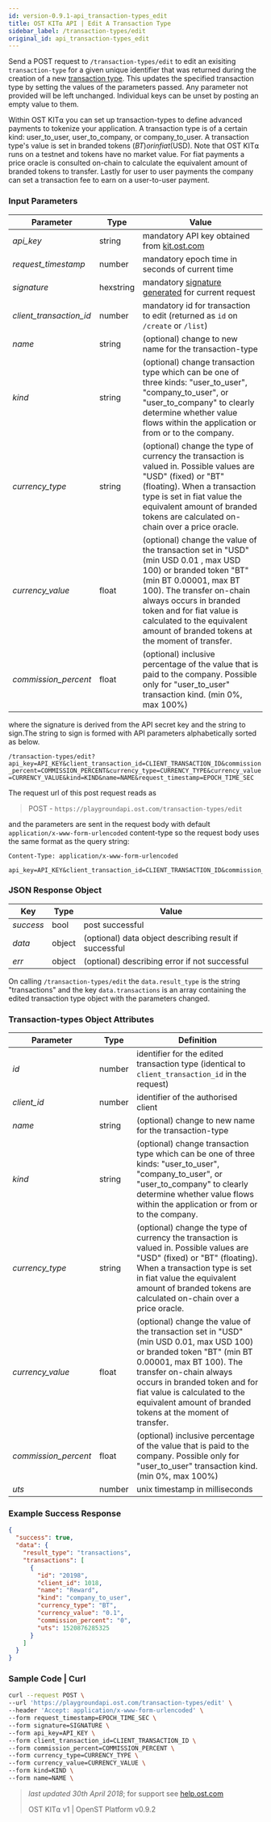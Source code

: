 ```yaml
---
id: version-0.9.1-api_transaction-types_edit
title: OST KIT⍺ API | Edit A Transaction Type
sidebar_label: /transaction-types/edit
original_id: api_transaction-types_edit
---
```


Send a POST request to `/transaction-types/edit` to edit an exisiting `transaction-type` for a given unique identifier that was returned during the creation of a new [transaction type](api_transaction-types_create.html). This updates the specified transaction type by setting the values of the parameters passed. Any parameter not provided will be left unchanged. Individual keys can be unset by posting an empty value to them.

Within OST KIT⍺ you can set up transaction-types to define advanced payments to tokenize your application. A transaction type is of a certain kind: user_to_user, user_to_company, or company_to_user. A transaction type's value is set in branded tokens ($BT) or in fiat ($USD). Note that OST KIT⍺ runs on a testnet and tokens have no market value. For fiat payments a price oracle is consulted on-chain to calculate the equivalent amount of branded tokens to transfer. Lastly for user to user payments the company can set a transaction fee to earn on a user-to-user payment.

### Input Parameters
| Parameter           | Type   | Value                                               |
|---------------------|--------|-----------------------------------------------------|
| _api_key_           | string    | mandatory API key obtained from [kit.ost.com](https://kit.ost.com) |
| _request_timestamp_ | number    | mandatory epoch time in seconds of current time |
| _signature_         | hexstring | mandatory [<u>signature generated</u>](2_98_API_AUTHENTICATION.md) for current request |
| _client_transaction_id_ | number | mandatory id for transaction to edit (returned as `id` on `/create` or `/list`) |  
| _name_              | string    | (optional) change to new name for the transaction-type |
| _kind_              | string    | (optional) change transaction type which can be one of three kinds:  "user_to_user", "company_to_user", or "user_to_company" to clearly determine whether value flows within the application or from or to the company. |
| _currency_type_     | string    | (optional) change the type of currency the transaction is valued in. Possible values are "USD" (fixed) or "BT" (floating).  When a transaction type is set in fiat value the equivalent amount of branded tokens are calculated on-chain over a price oracle. |
| _currency_value_    | float  | (optional) change the value of the transaction set in "USD" (min USD 0.01 , max USD 100) or branded token "BT" (min BT 0.00001, max BT 100).  The transfer on-chain always occurs in branded token and for fiat value is calculated to the equivalent amount of branded tokens at the moment of transfer. |
| _commission_percent_ | float  | (optional) inclusive percentage of the value that is paid to the company. Possible only for "user_to_user" transaction kind. (min 0%, max 100%) |


where the signature is derived from the API secret key and the string to sign.The string to sign is formed with API parameters alphabetically sorted as below.

`/transaction-types/edit?api_key=API_KEY&client_transaction_id=CLIENT_TRANSACTION_ID&commission_percent=COMMISSION_PERCENT&currency_type=CURRENCY_TYPE&currency_value=CURRENCY_VALUE&kind=KIND&name=NAME&request_timestamp=EPOCH_TIME_SEC`

The request url of this post request reads as

> POST - `https://playgroundapi.ost.com/transaction-types/edit`

and the parameters are sent in the request body with default `application/x-www-form-urlencoded` content-type so the request body uses the same format as the query string:

```
Content-Type: application/x-www-form-urlencoded

api_key=API_KEY&client_transaction_id=CLIENT_TRANSACTION_ID&commission_percent=COMMISSION_PERCENT&currency_type=CURRENCY_TYPE&currency_value=CURRENCY_VALUE&kind=KIND&name=NAME&request_timestamp=EPOCH_TIME_SEC&signature=SIGNATURE

```

### JSON Response Object

| Key        | Type   | Value      |
|------------|--------|------------|
| _success_  | bool   | post successful |
| _data_     | object | (optional) data object describing result if successful   |
| _err_      | object | (optional) describing error if not successful |

On calling `/transaction-types/edit` the `data.result_type` is the string "transactions" and the key `data.transactions` is an array containing the edited transaction type object with the parameters changed.

### Transaction-types Object Attributes

| Parameter           | Type   | Definition  |
|---------------------|--------|----------------------------------|
| _id_                | number | identifier for the edited transaction type (identical to `client_transaction_id` in the request) |
| _client_id_         | number | identifier of the authorised client |
| _name_              | string    | (optional) change to new name for the transaction-type |
| _kind_              | string    | (optional) change transaction type which can be one of three kinds:  "user_to_user", "company_to_user", or "user_to_company" to clearly determine whether value flows within the application or from or to the company. |
| _currency_type_     | string    | (optional) change the type of currency the transaction is valued in. Possible values are "USD" (fixed) or "BT" (floating).  When a transaction type is set in fiat value the equivalent amount of branded tokens are calculated on-chain over a price oracle. |
| _currency_value_    | float  | (optional) change the value of the transaction set in "USD" (min USD 0.01, max USD 100) or branded token "BT" (min BT 0.00001, max BT 100).  The transfer on-chain always occurs in branded token and for fiat value is calculated to the equivalent amount of branded tokens at the moment of transfer. |
| _commission_percent_ | float  | (optional) inclusive percentage of the value that is paid to the company. Possible only for "user_to_user" transaction kind. (min 0%, max 100%) |
| _uts_               | number | unix timestamp in  milliseconds |


### Example Success Response
```json
{
  "success": true,
  "data": {
    "result_type": "transactions",
    "transactions": [
      {
        "id": "20198",
        "client_id": 1018,
        "name": "Reward",
        "kind": "company_to_user",
        "currency_type": "BT",
        "currency_value": "0.1",
        "commission_percent": "0",
        "uts": 1520876285325
      }
    ]
  }
}
```

### Sample Code | Curl
```bash
curl --request POST \
--url 'https://playgroundapi.ost.com/transaction-types/edit' \
--header 'Accept: application/x-www-form-urlencoded' \
--form request_timestamp=EPOCH_TIME_SEC \
--form signature=SIGNATURE \
--form api_key=API_KEY \
--form client_transaction_id=CLIENT_TRANSACTION_ID \
--form commission_percent=COMMISSION_PERCENT \
--form currency_type=CURRENCY_TYPE \
--form currency_value=CURRENCY_VALUE \
--form kind=KIND \
--form name=NAME \
```

>_last updated 30th April 2018_; for support see [<u>help.ost.com</u>](https://help.ost.com)
>
> OST KIT⍺ v1 | OpenST Platform v0.9.2
